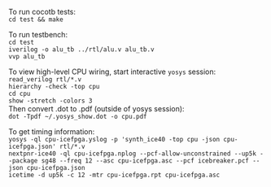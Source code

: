 To run cocotb tests: \
`cd test && make`

To run testbench: \
`cd test` \
`iverilog -o alu_tb ../rtl/alu.v alu_tb.v` \
`vvp alu_tb`

To view high-level CPU wiring, start interactive `yosys` session: \
`read_verilog rtl/*.v` \
`hierarchy -check -top cpu` \
`cd cpu` \
`show -stretch -colors 3` \
Then convert .dot to .pdf (outside of yosys session): \
`dot -Tpdf ~/.yosys_show.dot -o cpu.pdf`

To get timing information: \
`yosys -ql cpu-icefpga.yslog -p 'synth_ice40 -top cpu -json cpu-icefpga.json' rtl/*.v` \
`nextpnr-ice40 -ql cpu-icefpga.nplog --pcf-allow-unconstrained --up5k --package sg48 --freq 12 --asc cpu-icefpga.asc --pcf icebreaker.pcf --json cpu-icefpga.json` \
`icetime -d up5k -c 12 -mtr cpu-icefpga.rpt cpu-icefpga.asc`
